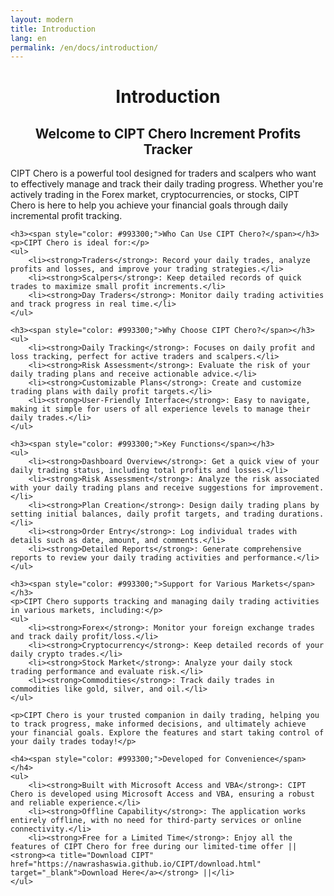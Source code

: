 ```yaml
---
layout: modern
title: Introduction
lang: en
permalink: /en/docs/introduction/
---
```


<div class="container">
    <h1 style="text-align: center;">Introduction</h1>
    <h2 style="text-align: center;">Welcome to CIPT Chero Increment Profits Tracker</h2>


<div class="lined-paper-content">
    <p>CIPT Chero is a powerful tool designed for traders and scalpers who want to effectively manage and track their daily trading progress. Whether you're actively trading in the Forex market, cryptocurrencies, or stocks, CIPT Chero is here to help you achieve your financial goals through daily incremental profit tracking.</p>
    
    <h3><span style="color: #993300;">Who Can Use CIPT Chero?</span></h3>
    <p>CIPT Chero is ideal for:</p>
    <ul>
        <li><strong>Traders</strong>: Record your daily trades, analyze profits and losses, and improve your trading strategies.</li>
        <li><strong>Scalpers</strong>: Keep detailed records of quick trades to maximize small profit increments.</li>
        <li><strong>Day Traders</strong>: Monitor daily trading activities and track progress in real time.</li>
    </ul>
    
    <h3><span style="color: #993300;">Why Choose CIPT Chero?</span></h3>
    <ul>
        <li><strong>Daily Tracking</strong>: Focuses on daily profit and loss tracking, perfect for active traders and scalpers.</li>
        <li><strong>Risk Assessment</strong>: Evaluate the risk of your daily trading plans and receive actionable advice.</li>
        <li><strong>Customizable Plans</strong>: Create and customize trading plans with daily profit targets.</li>
        <li><strong>User-Friendly Interface</strong>: Easy to navigate, making it simple for users of all experience levels to manage their daily trades.</li>
    </ul>
    
    <h3><span style="color: #993300;">Key Functions</span></h3>
    <ul>
        <li><strong>Dashboard Overview</strong>: Get a quick view of your daily trading status, including total profits and losses.</li>
        <li><strong>Risk Assessment</strong>: Analyze the risk associated with your daily trading plans and receive suggestions for improvement.</li>
        <li><strong>Plan Creation</strong>: Design daily trading plans by setting initial balances, daily profit targets, and trading durations.</li>
        <li><strong>Order Entry</strong>: Log individual trades with details such as date, amount, and comments.</li>
        <li><strong>Detailed Reports</strong>: Generate comprehensive reports to review your daily trading activities and performance.</li>
    </ul>
    
    <h3><span style="color: #993300;">Support for Various Markets</span></h3>
    <p>CIPT Chero supports tracking and managing daily trading activities in various markets, including:</p>
    <ul>
        <li><strong>Forex</strong>: Monitor your foreign exchange trades and track daily profit/loss.</li>
        <li><strong>Cryptocurrency</strong>: Keep detailed records of your daily crypto trades.</li>
        <li><strong>Stock Market</strong>: Analyze your daily stock trading performance and evaluate risk.</li>
        <li><strong>Commodities</strong>: Track daily trades in commodities like gold, silver, and oil.</li>
    </ul>
    
    <p>CIPT Chero is your trusted companion in daily trading, helping you to track progress, make informed decisions, and ultimately achieve your financial goals. Explore the features and start taking control of your daily trades today!</p>
    
    <h4><span style="color: #993300;">Developed for Convenience</span></h4>
    <ul>
        <li><strong>Built with Microsoft Access and VBA</strong>: CIPT Chero is developed using Microsoft Access and VBA, ensuring a robust and reliable experience.</li>
        <li><strong>Offline Capability</strong>: The application works entirely offline, with no need for third-party services or online connectivity.</li>
        <li><strong>Free for a Limited Time</strong>: Enjoy all the features of CIPT Chero for free during our limited-time offer || <strong><a title="Download CIPT" href="https://nawrashaswia.github.io/CIPT/download.html" target="_blank">Download Here</a></strong> ||</li>
    </ul>
</div>
    </div>